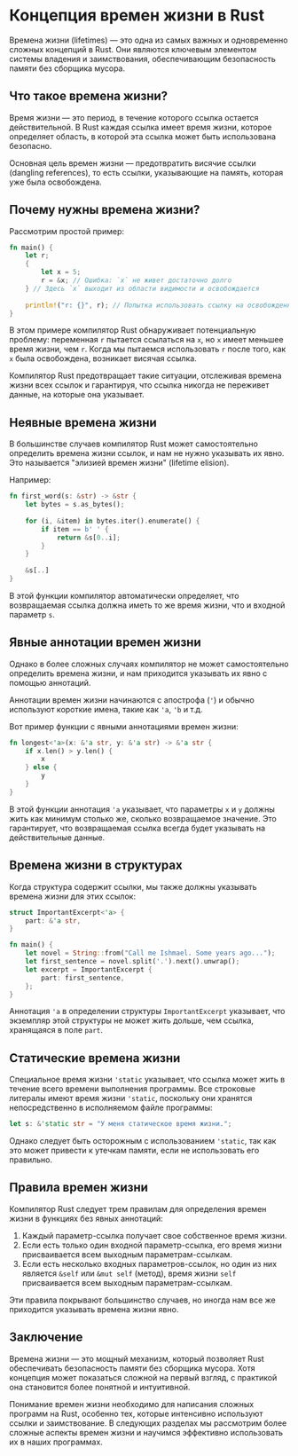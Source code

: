 # Концепция времен жизни в Rust

Времена жизни (lifetimes) — это одна из самых важных и одновременно сложных концепций в Rust. Они являются ключевым элементом системы владения и заимствования, обеспечивающим безопасность памяти без сборщика мусора.

## Что такое времена жизни?

Время жизни — это период, в течение которого ссылка остается действительной. В Rust каждая ссылка имеет время жизни, которое определяет область, в которой эта ссылка может быть использована безопасно.

Основная цель времен жизни — предотвратить висячие ссылки (dangling references), то есть ссылки, указывающие на память, которая уже была освобождена.

## Почему нужны времена жизни?

Рассмотрим простой пример:

```rust
fn main() {
    let r;
    {
        let x = 5;
        r = &x; // Ошибка: `x` не живет достаточно долго
    } // Здесь `x` выходит из области видимости и освобождается
    
    println!("r: {}", r); // Попытка использовать ссылку на освобожденную память
}
```

В этом примере компилятор Rust обнаруживает потенциальную проблему: переменная `r` пытается ссылаться на `x`, но `x` имеет меньшее время жизни, чем `r`. Когда мы пытаемся использовать `r` после того, как `x` была освобождена, возникает висячая ссылка.

Компилятор Rust предотвращает такие ситуации, отслеживая времена жизни всех ссылок и гарантируя, что ссылка никогда не переживет данные, на которые она указывает.

## Неявные времена жизни

В большинстве случаев компилятор Rust может самостоятельно определить времена жизни ссылок, и нам не нужно указывать их явно. Это называется "элизией времен жизни" (lifetime elision).

Например:

```rust
fn first_word(s: &str) -> &str {
    let bytes = s.as_bytes();
    
    for (i, &item) in bytes.iter().enumerate() {
        if item == b' ' {
            return &s[0..i];
        }
    }
    
    &s[..]
}
```

В этой функции компилятор автоматически определяет, что возвращаемая ссылка должна иметь то же время жизни, что и входной параметр `s`.

## Явные аннотации времен жизни

Однако в более сложных случаях компилятор не может самостоятельно определить времена жизни, и нам приходится указывать их явно с помощью аннотаций.

Аннотации времен жизни начинаются с апострофа (`'`) и обычно используют короткие имена, такие как `'a`, `'b` и т.д.

Вот пример функции с явными аннотациями времен жизни:

```rust
fn longest<'a>(x: &'a str, y: &'a str) -> &'a str {
    if x.len() > y.len() {
        x
    } else {
        y
    }
}
```

В этой функции аннотация `'a` указывает, что параметры `x` и `y` должны жить как минимум столько же, сколько возвращаемое значение. Это гарантирует, что возвращаемая ссылка всегда будет указывать на действительные данные.

## Времена жизни в структурах

Когда структура содержит ссылки, мы также должны указывать времена жизни для этих ссылок:

```rust
struct ImportantExcerpt<'a> {
    part: &'a str,
}

fn main() {
    let novel = String::from("Call me Ishmael. Some years ago...");
    let first_sentence = novel.split('.').next().unwrap();
    let excerpt = ImportantExcerpt {
        part: first_sentence,
    };
}
```

Аннотация `'a` в определении структуры `ImportantExcerpt` указывает, что экземпляр этой структуры не может жить дольше, чем ссылка, хранящаяся в поле `part`.

## Статические времена жизни

Специальное время жизни `'static` указывает, что ссылка может жить в течение всего времени выполнения программы. Все строковые литералы имеют время жизни `'static`, поскольку они хранятся непосредственно в исполняемом файле программы:

```rust
let s: &'static str = "У меня статическое время жизни.";
```

Однако следует быть осторожным с использованием `'static`, так как это может привести к утечкам памяти, если не использовать его правильно.

## Правила времен жизни

Компилятор Rust следует трем правилам для определения времен жизни в функциях без явных аннотаций:

1. Каждый параметр-ссылка получает свое собственное время жизни.
2. Если есть только один входной параметр-ссылка, его время жизни присваивается всем выходным параметрам-ссылкам.
3. Если есть несколько входных параметров-ссылок, но один из них является `&self` или `&mut self` (метод), время жизни `self` присваивается всем выходным параметрам-ссылкам.

Эти правила покрывают большинство случаев, но иногда нам все же приходится указывать времена жизни явно.

## Заключение

Времена жизни — это мощный механизм, который позволяет Rust обеспечивать безопасность памяти без сборщика мусора. Хотя концепция может показаться сложной на первый взгляд, с практикой она становится более понятной и интуитивной.

Понимание времен жизни необходимо для написания сложных программ на Rust, особенно тех, которые интенсивно используют ссылки и заимствование. В следующих разделах мы рассмотрим более сложные аспекты времен жизни и научимся эффективно использовать их в наших программах.